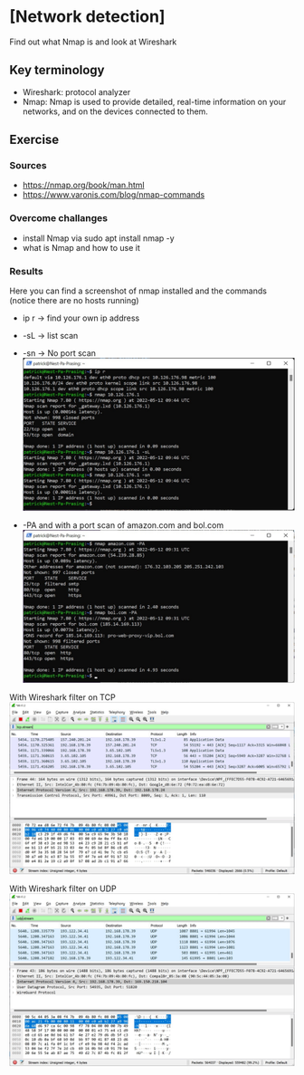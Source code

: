 # [Network detection]
Find out what Nmap is and look at Wireshark

## Key terminology
- Wireshark: protocol analyzer
- Nmap:  Nmap is used to provide detailed, real-time information on your networks, and on the devices connected to them.

## Exercise
### Sources
- https://nmap.org/book/man.html
- https://www.varonis.com/blog/nmap-commands

### Overcome challanges
- install Nmap via sudo apt install nmap -y
- what is Nmap and how to use it

### Results
Here you can find a screenshot of nmap installed and the commands (notice there are no hosts running)
- ip r -> find your own ip address
- -sL -> list scan
- -sn -> No port scan
![screenshot](../00_includes/nmap-ip.jpg)

- -PA and with a port scan of amazon.com and bol.com
![screenshot](../00_includes//nmap-pa--command.jpg)


With Wireshark filter on TCP  
![screenshot](../00_includes/tcp-stream.jpg)

With Wireshark filter on UDP  
![screenshot](../00_includes/udp-stream.jpg)